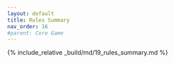 ```yaml
---
layout: default
title: Rules Summary
nav_order: 16
#parent: Core Game
---
```

{% include_relative _build/md/19_rules_summary.md %}